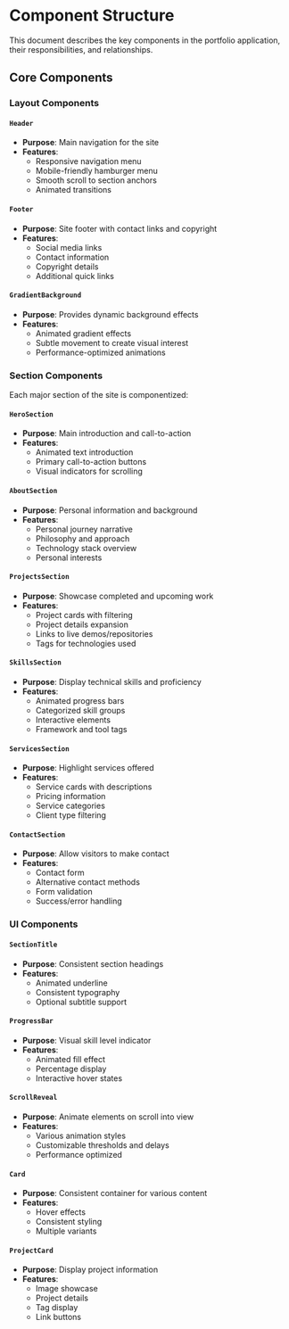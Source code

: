 
# Component Structure

This document describes the key components in the portfolio application, their responsibilities, and relationships.

## Core Components

### Layout Components

#### `Header`
- **Purpose**: Main navigation for the site
- **Features**:
  - Responsive navigation menu
  - Mobile-friendly hamburger menu
  - Smooth scroll to section anchors
  - Animated transitions

#### `Footer`
- **Purpose**: Site footer with contact links and copyright
- **Features**:
  - Social media links
  - Contact information
  - Copyright details
  - Additional quick links

#### `GradientBackground`
- **Purpose**: Provides dynamic background effects
- **Features**:
  - Animated gradient effects
  - Subtle movement to create visual interest
  - Performance-optimized animations

### Section Components

Each major section of the site is componentized:

#### `HeroSection`
- **Purpose**: Main introduction and call-to-action
- **Features**:
  - Animated text introduction
  - Primary call-to-action buttons
  - Visual indicators for scrolling

#### `AboutSection`
- **Purpose**: Personal information and background
- **Features**:
  - Personal journey narrative
  - Philosophy and approach
  - Technology stack overview
  - Personal interests

#### `ProjectsSection`
- **Purpose**: Showcase completed and upcoming work
- **Features**:
  - Project cards with filtering
  - Project details expansion
  - Links to live demos/repositories
  - Tags for technologies used

#### `SkillsSection`
- **Purpose**: Display technical skills and proficiency
- **Features**:
  - Animated progress bars
  - Categorized skill groups
  - Interactive elements
  - Framework and tool tags

#### `ServicesSection`
- **Purpose**: Highlight services offered
- **Features**:
  - Service cards with descriptions
  - Pricing information
  - Service categories
  - Client type filtering

#### `ContactSection`
- **Purpose**: Allow visitors to make contact
- **Features**:
  - Contact form
  - Alternative contact methods
  - Form validation
  - Success/error handling

### UI Components

#### `SectionTitle`
- **Purpose**: Consistent section headings
- **Features**:
  - Animated underline
  - Consistent typography
  - Optional subtitle support

#### `ProgressBar`
- **Purpose**: Visual skill level indicator
- **Features**:
  - Animated fill effect
  - Percentage display
  - Interactive hover states

#### `ScrollReveal`
- **Purpose**: Animate elements on scroll into view
- **Features**:
  - Various animation styles
  - Customizable thresholds and delays
  - Performance optimized

#### `Card`
- **Purpose**: Consistent container for various content
- **Features**:
  - Hover effects
  - Consistent styling
  - Multiple variants

#### `ProjectCard`
- **Purpose**: Display project information
- **Features**:
  - Image showcase
  - Project details
  - Tag display
  - Link buttons
